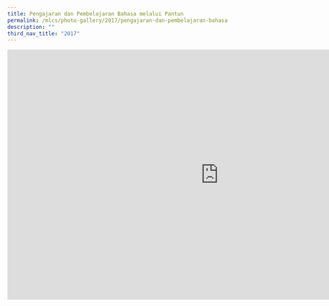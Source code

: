 ```yaml
---
title: Pengajaran dan Pembelajaran Bahasa melalui Pantun
permalink: /mlcs/photo-gallery/2017/pengajaran-dan-pembelajaran-bahasa-melalui-pantun/
description: ""
third_nav_title: "2017"
---
```

<iframe allowfullscreen="true" height="569" width="960" frameborder="0" src="https://docs.google.com/presentation/d/e/2PACX-1vQGVTlcJ6CZmXKdjwEZ91yzbgl9txyCErUGt9X23SO-NFnSYf7B6YFYuqSAunyodugRuctKM00_bcBU/embed?start=false&amp;loop=false&amp;delayms=3000"></iframe>